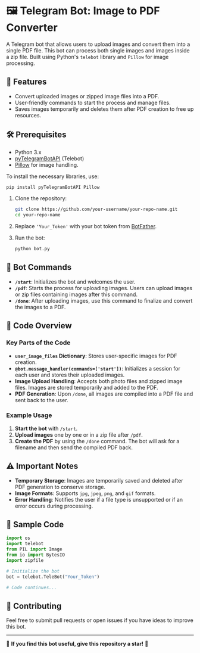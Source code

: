 # 🖼️ Telegram Bot: Image to PDF Converter

A Telegram bot that allows users to upload images and convert them into a single PDF file. This bot can process both single images and images inside a zip file. Built using Python's `telebot` library and `Pillow` for image processing.

## 🚀 Features
- Convert uploaded images or zipped image files into a PDF.
- User-friendly commands to start the process and manage files.
- Saves images temporarily and deletes them after PDF creation to free up resources.
  
## 🛠️ Prerequisites

- Python 3.x
- [pyTelegramBotAPI](https://pypi.org/project/pyTelegramBotAPI/) (Telebot)
- [Pillow](https://pillow.readthedocs.io/) for image handling.

To install the necessary libraries, use:
```bash
pip install pyTelegramBotAPI Pillow
```

1. Clone the repository:
   ```bash
   git clone https://github.com/your-username/your-repo-name.git
   cd your-repo-name
   ```

2. Replace `'Your_Token'` with your bot token from [BotFather](https://core.telegram.org/bots#botfather).

3. Run the bot:
   ```bash
   python bot.py
   ```

## 📌 Bot Commands

- **`/start`**: Initializes the bot and welcomes the user.
- **`/pdf`**: Starts the process for uploading images. Users can upload images or zip files containing images after this command.
- **`/done`**: After uploading images, use this command to finalize and convert the images to a PDF.

## 🧩 Code Overview

### Key Parts of the Code

- **`user_image_files` Dictionary**: Stores user-specific images for PDF creation.
- **`@bot.message_handler(commands=['start'])`**: Initializes a session for each user and stores their uploaded images.
- **Image Upload Handling**: Accepts both photo files and zipped image files. Images are stored temporarily and added to the PDF.
- **PDF Generation**: Upon `/done`, all images are compiled into a PDF file and sent back to the user.

### Example Usage

1. **Start the bot** with `/start`.
2. **Upload images** one by one or in a zip file after `/pdf`.
3. **Create the PDF** by using the `/done` command. The bot will ask for a filename and then send the compiled PDF back.

## ⚠️ Important Notes

- **Temporary Storage**: Images are temporarily saved and deleted after PDF generation to conserve storage.
- **Image Formats**: Supports `jpg`, `jpeg`, `png`, and `gif` formats.
- **Error Handling**: Notifies the user if a file type is unsupported or if an error occurs during processing.

## 📄 Sample Code

```python
import os
import telebot
from PIL import Image
from io import BytesIO
import zipfile

# Initialize the bot
bot = telebot.TeleBot("Your_Token") 

# Code continues...
```

## 🤝 Contributing

Feel free to submit pull requests or open issues if you have ideas to improve this bot.

---

🌟 **If you find this bot useful, give this repository a star!** 🌟
